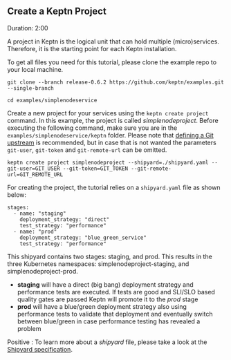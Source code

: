 ## Create a Keptn Project
Duration: 2:00

A project in Keptn is the logical unit that can hold multiple (micro)services. Therefore, it is the starting point for each Keptn installation.

To get all files you need for this tutorial, please clone the example repo to your local machine.
```
git clone --branch release-0.6.2 https://github.com/keptn/examples.git --single-branch

cd examples/simplenodeservice
```

Create a new project for your services using the `keptn create project` command. In this example, the project is called *simplenodeproject*. Before executing the following command, make sure you are in the `examples/simplenodeservice/keptn` folder.
Please note that [defining a Git upstream](https://keptn.sh/docs/0.6.0/manage/project/#select-git-based-upstream) is recommended, but in case that is not wanted the parameters `git-user`, `git-token` and `git-remote-url` can be omitted.

```
keptn create project simplenodeproject --shipyard=./shipyard.yaml --git-user=GIT_USER --git-token=GIT_TOKEN --git-remote-url=GIT_REMOTE_URL
```

For creating the project, the tutorial relies on a `shipyard.yaml` file as shown below:

```
stages:
  - name: "staging"
    deployment_strategy: "direct"
    test_strategy: "performance"
  - name: "prod"
    deployment_strategy: "blue_green_service"
    test_strategy: "performance"
```

This shipyard contains two stages: staging, and prod. This results in the three Kubernetes namespaces: simplenodeproject-staging, and simplenodeproject-prod.

* **staging** will have a direct (big bang) deployment strategy and performance tests are executed. If tests are good and SLI/SLO based quality gates are passed Keptn will promote it to the *prod* stage
* **prod** will have a blue/green deployment strategy also using performance tests to validate that deployment and eventually switch between blue/green in case performance testing has revealed a problem

Positive
: To learn more about a *shipyard* file, please take a look at the [Shipyard specification](https://github.com/keptn/spec/blob/master/shipyard.md).

